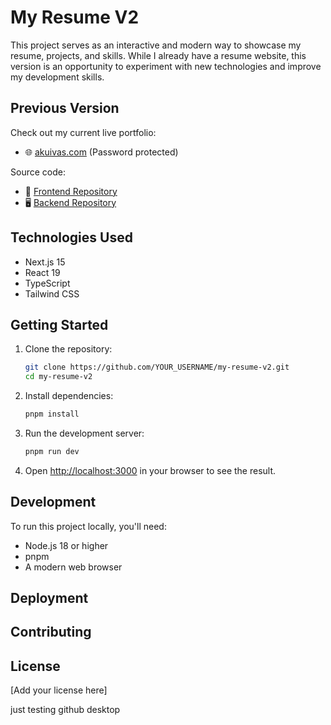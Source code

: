 # My Resume V2

This project serves as an interactive and modern way to showcase my resume, projects, and skills. While I already have a resume website, this version is an opportunity to experiment with new technologies and improve my development skills.

## Previous Version
Check out my current live portfolio:
* 🌐 [akuivas.com](https://www.akuivas.com) (Password protected)

Source code:
* 📱 [Frontend Repository](https://github.com/asku1990/resume_web.git)
* 🖥️ [Backend Repository](https://github.com/asku1990/resume_server.git)

## Technologies Used
* Next.js 15
* React 19
* TypeScript
* Tailwind CSS

## Getting Started

1. Clone the repository:
   ```bash
   git clone https://github.com/YOUR_USERNAME/my-resume-v2.git
   cd my-resume-v2
   ```

2. Install dependencies:
   ```bash
   pnpm install
   ```

3. Run the development server:
   ```bash
   pnpm run dev
   ```

4. Open [http://localhost:3000](http://localhost:3000) in your browser to see the result.

## Development
To run this project locally, you'll need:
* Node.js 18 or higher
* pnpm
* A modern web browser

## Deployment

## Contributing

## License
[Add your license here]



just testing github desktop